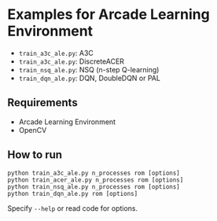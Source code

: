 # Examples for Arcade Learning Environment

- `train_a3c_ale.py`: A3C
- `train_a3c_ale.py`: DiscreteACER
- `train_nsq_ale.py`: NSQ (n-step Q-learning)
- `train_dqn_ale.py`: DQN, DoubleDQN or PAL

## Requirements

- Arcade Learning Environment
- OpenCV

## How to run

```
python train_a3c_ale.py n_processes rom [options]
python train_acer_ale.py n_processes rom [options]
python train_nsq_ale.py n_processes rom [options]
python train_dqn_ale.py rom [options]
```

Specify `--help` or read code for options.
